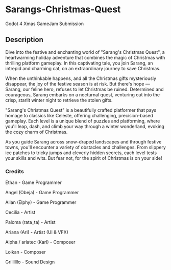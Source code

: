 # Sarangs-Christmas-Quest
Godot 4 Xmas GameJam Submission


## Description

Dive into the festive and enchanting world of "Sarang's Christmas Quest", a heartwarming holiday adventure that combines the magic of Christmas with thrilling platform gameplay. In this captivating tale, you join Sarang, an intrepid and charming cat, on an extraordinary journey to save Christmas.

When the unthinkable happens, and all the Christmas gifts mysteriously disappear, the joy of the festive season is at risk. But there's hope — Sarang, our feline hero, refuses to let Christmas be ruined. Determined and courageous, Sarang embarks on a nocturnal quest, venturing out into the crisp, starlit winter night to retrieve the stolen gifts.

"Sarang's Christmas Quest" is a beautifully crafted platformer that pays homage to classics like Celeste, offering challenging, precision-based gameplay. Each level is a unique blend of puzzles and platforming, where you'll leap, dash, and climb your way through a winter wonderland, evoking the cozy charm of Christmas.

As you guide Sarang across snow-draped landscapes and through festive towns, you'll encounter a variety of obstacles and challenges. From slippery ice patches to tricky jumps and cleverly hidden secrets, each level tests your skills and wits. But fear not, for the spirit of Christmas is on your side!


### Credits

Ethan - Game Programmer

Angel (Obeja) - Game Programmer

Allan (Elphy) - Game Programmer

Cecilia - Artist

Paloma (rata_ta) - Artist

Ariana (Ari) - Artist (UI & VFX)

Alpha / ariatec (Karl) - Composer 

Loikan - Composer

Grillllllo - Sound Design